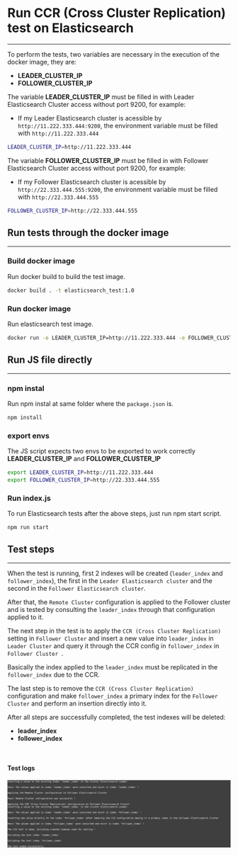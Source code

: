 # Run CCR (Cross Cluster Replication) test on Elasticsearch
---
To perform the tests, two variables are necessary in the execution of the docker image, they are:</br>

 - **LEADER_CLUSTER_IP**
 - **FOLLOWER_CLUSTER_IP**

 The variable **LEADER_CLUSTER_IP** must be filled in with Leader Elasticsearch Cluster access without port 9200, for example:</br>

- If my Leader Elasticsearch cluster is acessible by `http://11.222.333.444:9200`, the environment variable must be filled with `http://11.222.333.444`</br>

```bash
LEADER_CLUSTER_IP=http://11.222.333.444
```

The variable **FOLLOWER_CLUSTER_IP** must be filled in with Follower Elasticsearch Cluster access without port 9200, for example:</br>

- If my Follower Elasticsearch cluster is acessible by `http://22.333.444.555:9200`, the environment variable must be filled with `http://22.333.444.555`</br>

```bash
FOLLOWER_CLUSTER_IP=http://22.333.444.555
```

## Run tests through the docker image

---
### Build docker image
Run docker build to build the test image.</br>

```bash
docker build . -t elasticsearch_test:1.0 
```

### Run docker image
Run elasticsearch test image.</br>

```bash
docker run -e LEADER_CLUSTER_IP=http://11.222.333.444 -e FOLLOWER_CLUSTER_IP=http://22.333.444.555 elasticsearch_test:1.0 
```

## Run JS file directly
---
### npm instal
Run npm instal at same folder where the `package.json` is.</br>
```bash
npm install
```

### export envs
The JS script expects two envs to be exported to work correctly **LEADER_CLUSTER_IP** and **FOLLOWER_CLUSTER_IP**</br>
```bash
export LEADER_CLUSTER_IP=http://11.222.333.444
export FOLLOWER_CLUSTER_IP=http://22.333.444.555
```

### Run index.js
To run Elasticsearch tests after the above steps, just run npm start script.</br>

```bash
npm run start
```


## Test steps
---
When the test is running, first 2 indexes will be created (`leader_index` and `follower_index`), the first in the `Leader Elasticsearch cluster` and the second in the `Follower Elasticsearch cluster`.</br>

After that, the `Remote Cluster` configuration is applied to the Follower cluster and is tested by consulting the `leader_index` through that configuration applied to it.</br>

The next step in the test is to apply the `CCR (Cross Cluster Replication)` setting in `Follower Cluster` and insert a new value into `leader_index` in `Leader Cluster` and query it through the CCR config in `follower_index` in `Follower Cluster `. </br>

Basically the index applied to the `leader_index` must be replicated in the `follower_index` due to the CCR.</br>

The last step is to remove the `CCR (Cross Cluster Replication)` configuration and make `follower_index` a primary index for the `Follower Cluster` and perform an insertion directly into it.</br>

After all steps are successfully completed, the test indexes will be deleted:</br>

- **leader_index**
- **follower_index**
</br>

#### Test logs
![image](/elasticsearch-cluster-CCR/test/docker.png)
